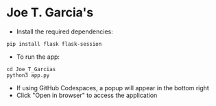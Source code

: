 # Joe T. Garcia's

- Install the required dependencies:
```
pip install flask flask-session
```

- To run the app:
```
cd Joe_T_Garcias
python3 app.py
```
- If using GitHub Codespaces, a popup will appear in the bottom right
- Click "Open in browser" to access the application
